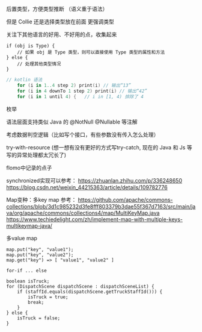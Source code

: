 
后置类型，方便类型推断
（语义重于语法）

但是 Collie 还是选择类型放在前面
更强调类型

关注下其他语言的好用、不好用的点，收集起来

```collie
if (obj is Type) {
    // 如果 obj 是 Type 类型，则可以直接使用 Type 类型的属性和方法
} else {
    // 处理其他类型情况
}
```

```kotlin
// kotlin 语法
    for (i in 1..4 step 2) print(i) // 输出“13”
    for (i in 4 downTo 1 step 2) print(i) // 输出“42”
    for (i in 1 until 4) {   // i in [1, 4) 排除了 4
```

枚举


语法层面支持类似 Java 的 @NotNull @Nullable 等注解

考虑数据判空逻辑（比如写个接口，有些参数没有传入怎么处理）

try-with-resource
(想一想有没有更好的方式写try-catch, 现在的 Java 和 Js 等写的异常处理都太冗长了)

flomo中记录的点子


synchronized实现可以参考：
https://zhuanlan.zhihu.com/p/336248650
https://blog.csdn.net/weixin_44215363/article/details/109782776

Map变种：多key map
参考：
https://github.com/apache/commons-collections/blob/3d1c985232d3fe8fff803379b3dae55f367d7163/src/main/java/org/apache/commons/collections4/map/MultiKeyMap.java
https://www.techiedelight.com/zh/implement-map-with-multiple-keys-multikeymap-java/

多value map
```collie
map.put("key", "value1");
map.put("key", "value2");
map.get("key") => [ "value1", "value2" ]
```

```collie
for-if ... else

boolean isTruck;
for (DispatchScene dispatchScene : dispatchSceneList) {
    if (staffId.equals(dispatchScene.getTruckStaffId())) {
        isTruck = true;
        break;
    }
} else {
    isTruck = false;
}
```
